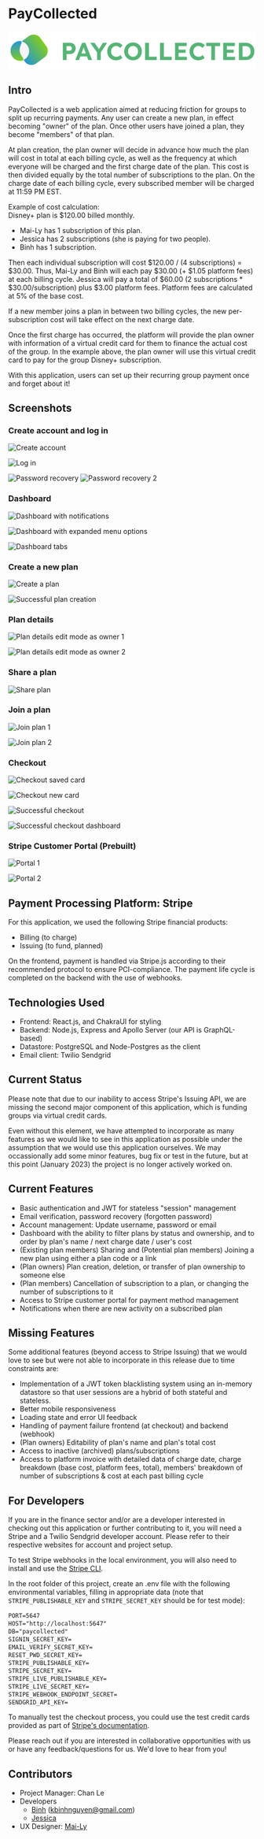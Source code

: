 # PayCollected
![PayCollected Logo](client/src/public/Pay_Collected_Logo.png)
## Intro
PayCollected is a web application aimed at reducing friction for groups to split up recurring payments. Any user can create a new plan, in effect becoming "owner" of the plan. Once other users have joined a plan, they become "members" of that plan.

At plan creation, the plan owner will decide in advance how much the plan will cost in total at each billing cycle, as well as the frequency at which everyone will be charged and the first charge date of the plan. This cost is then divided equally by the total number of subscriptions to the plan. On the charge date of each billing cycle, every subscribed member will be charged at 11:59 PM EST.

Example of cost calculation:<br>
Disney+ plan is $120.00 billed monthly.
- Mai-Ly has 1 subscription of this plan.
- Jessica has 2 subscriptions (she is paying for two people).
- Binh has 1 subscription.<br>

Then each individual subscription will cost $120.00 / (4 subscriptions) = $30.00.
Thus, Mai-Ly and Binh will each pay $30.00 (+ $1.05 platform fees) at each billing cycle.
Jessica will pay a total of $60.00 (2 subscriptions * $30.00/subscription) plus $3.00 platform fees.
Platform fees are calculated at 5% of the base cost.

If a new member joins a plan in between two billing cycles, the new per-subscription cost will take effect on the next charge date.

Once the first charge has occurred, the platform will provide the plan owner with information of a virtual credit card for them to finance the actual cost of the group. In the example above, the plan owner will use this virtual credit card to pay for the group Disney+ subscription.

With this application, users can set up their recurring group payment once and forget about it!

## Screenshots
### Create account and log in
![Create account](https://i.imgur.com/ubR8DQ0.jpg)

![Log in](https://i.imgur.com/2uZycug.jpg)

![Password recovery](https://i.imgur.com/uyPW617.jpg)
![Password recovery 2](https://i.imgur.com/fPNIbFA.jpg)


### Dashboard
![Dashboard with notifications](https://i.imgur.com/OZVGeHd.jpg)

![Dashboard with expanded menu options](https://i.imgur.com/p0qYV0F.jpg)

![Dashboard tabs](https://i.imgur.com/egTdGCZ.jpg)


### Create a new plan
![Create a plan](https://i.imgur.com/bQqO58H.jpg)

![Successful plan creation](https://i.imgur.com/B92sbE7.jpg)


### Plan details
![Plan details edit mode as owner 1](https://i.imgur.com/pnouOlh.jpg)

![Plan details edit mode as owner 2](https://i.imgur.com/4NHCNGP.jpg)


### Share a plan
![Share plan](https://i.imgur.com/2cKa671.jpg)


### Join a plan
![Join plan 1](https://i.imgur.com/kure3Gt.jpg)

![Join plan 2](https://i.imgur.com/HoG3XkQ.jpg)


### Checkout
![Checkout saved card](https://i.imgur.com/7THqKJy.jpg)

![Checkout new card](https://i.imgur.com/LgmUJBH.jpg)

![Successful checkout](https://i.imgur.com/jf1b4Kz.jpg)

![Successful checkout dashboard](https://i.imgur.com/39aJxkf.jpg)


### Stripe Customer Portal (Prebuilt)
![Portal 1](https://i.imgur.com/htqHsiM.jpg)

![Portal 2](https://i.imgur.com/iMPFb3z.jpg)


## Payment Processing Platform: Stripe
For this application, we used the following Stripe financial products:
- Billing (to charge)
- Issuing (to fund, planned)

On the frontend, payment is handled via Stripe.js according to their recommended protocol to ensure PCI-compliance. The payment life cycle is completed on the backend with the use of webhooks.

## Technologies Used
- Frontend: React.js, and ChakraUI for styling
- Backend: Node.js, Express and Apollo Server (our API is GraphQL-based)
- Datastore: PostgreSQL and Node-Postgres as the client
- Email client: Twilio Sendgrid

## Current Status
Please note that due to our inability to access Stripe's Issuing API, we are missing the second major component of this application, which is funding groups via virtual credit cards.

Even without this element, we have attempted to incorporate as many features as we would like to see in this application as possible under the assumption that we would use this application ourselves. We may occassionally add some minor features, bug fix or test in the future, but at this point (January 2023) the project is no longer actively worked on.

## Current Features
- Basic authentication and JWT for stateless "session" management
- Email verification, password recovery (forgotten password)
- Account management: Update username, password or email
- Dashboard with the ability to filter plans by status and ownership, and to order by plan's name / next charge date / user's cost
- (Existing plan members) Sharing and (Potential plan members) Joining a new plan using either a plan code or a link
- (Plan owners) Plan creation, deletion, or transfer of plan ownership to someone else
- (Plan members) Cancellation of subscription to a plan, or changing the number of subscriptions to it
- Access to Stripe customer portal for payment method management
- Notifications when there are new activity on a subscribed plan

## Missing Features
Some additional features (beyond access to Stripe Issuing) that we would love to see but were not able to incorporate in this release due to time constraints are:
- Implementation of a JWT token blacklisting system using an in-memory datastore so that user sessions are a hybrid of both stateful and stateless.
- Better mobile responsiveness
- Loading state and error UI feedback
- Handling of payment failure frontend (at checkout) and backend (webhook)
- (Plan owners) Editability of plan's name and plan's total cost
- Access to inactive (archived) plans/subscriptions
- Access to platform invoice with detailed data of charge date, charge breakdown (base cost, platform fees, total), members' breakdown of number of subscriptions & cost at each past billing cycle

## For Developers
If you are in the finance sector and/or are a developer interested in checking out this application or further contributing to it, you will need a Stripe and a Twilio Sendgrid developer account. Please refer to their respective websites for account and project setup.

To test Stripe webhooks in the local environment, you will also need to install and use the [Stripe CLI](https://stripe.com/docs/stripe-cli/overview).

In the root folder of this project, create an .env file with the following environmental variables, filling in appropriate data (note that `STRIPE_PUBLISHABLE_KEY` and `STRIPE_SECRET_KEY` should be for test mode):
```
PORT=5647
HOST="http://localhost:5647"
DB="paycollected"
SIGNIN_SECRET_KEY=
EMAIL_VERIFY_SECRET_KEY=
RESET_PWD_SECRET_KEY=
STRIPE_PUBLISHABLE_KEY=
STRIPE_SECRET_KEY=
STRIPE_LIVE_PUBLISHABLE_KEY=
STRIPE_LIVE_SECRET_KEY=
STRIPE_WEBHOOK_ENDPOINT_SECRET=
SENDGRID_API_KEY=
```

To manually test the checkout process, you could use the test credit cards provided as part of [Stripe's documentation](https://stripe.com/docs/testing).

Please reach out if you are interested in collaborative opportunities with us or have any feedback/questions for us. We'd love to hear from you!

## Contributors
- Project Manager: Chan Le
- Developers
  - [Binh](https://github.com/kbinhnguyen) (kbinhnguyen@gmail.com)
  - [Jessica](https://www.linkedin.com/in/jessica-chen-md/)
- UX Designer: [Mai-Ly](https://www.linkedin.com/in/mai-lywinn/)

